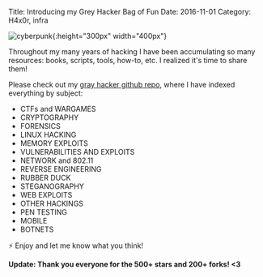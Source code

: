 Title: Introducing my Grey Hacker Bag of Fun
Date: 2016-11-01
Category: H4x0r, infra


![cyberpunk](./cyberpunk/19.jpg){:height="300px" width="400px"}

Throughout my many years of hacking I have been accumulating so many resources: books, scripts, tools, how-to, etc. I realized it's time to share them!

Please check out my [gray hacker github repo](https://github.com/bt3gl/Gray-Hacker-Resources), where I have indexed everything by subject:

* CTFs and WARGAMES
* CRYPTOGRAPHY
* FORENSICS
* LINUX HACKING
* MEMORY EXPLOITS
* VULNERABILITIES AND EXPLOITS
* NETWORK and 802.11
* REVERSE ENGINEERING
* RUBBER DUCK
* STEGANOGRAPHY
* WEB EXPLOITS
* OTHER HACKINGS
* PEN TESTING
* MOBILE
* BOTNETS


⚡️ Enjoy and let me know what you think!

**Update: Thank you everyone for the 500+ stars and 200+ forks! <3**






